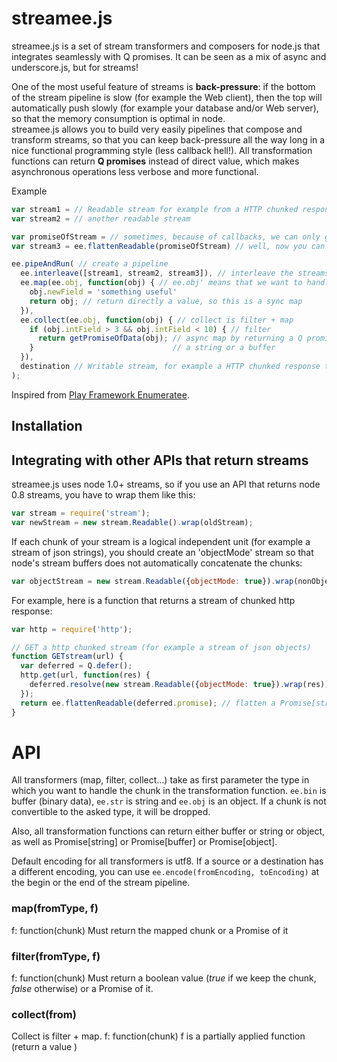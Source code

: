 # streamee.js

streamee.js is a set of stream transformers and composers for node.js that integrates seamlessly with Q promises. It can be seen as a mix of async and underscore.js,
but for streams!

One of the most useful feature of streams is **back-pressure**: if the bottom of the stream pipeline is slow (for example the Web client), then the top will automatically push slowly (for example your database and/or Web server), so that the memory consumption is optimal in node.  
streamee.js allows you to build very easily pipelines that compose and transform streams, so that you can keep back-pressure all the way long in a nice functional programming style (less callback hell!). All transformation functions can return **Q promises** instead of direct value, which makes asynchronous operations less verbose and more functional.

Example
```javascript
var stream1 = // Readable stream for example from a HTTP chunked response, a MongoDB response, ...
var stream2 = // another readable stream

var promiseOfStream = // sometimes, because of callbacks, we can only get a Q Promise[Readable] instead of a Readable
var stream3 = ee.flattenReadable(promiseOfStream) // well, now you can flatten it!

ee.pipeAndRun( // create a pipeline
  ee.interleave([stream1, stream2, stream3]), // interleave the streams
  ee.map(ee.obj, function(obj) { // ee.obj' means that we want to handle the chunk as a json object
    obj.newField = 'something useful'
    return obj; // return directly a value, so this is a sync map
  }),
  ee.collect(ee.obj, function(obj) { // collect is filter + map
    if (obj.intField > 3 && obj.intField < 10) { // filter
      return getPromiseOfData(obj); // async map by returning a Q promise. The promise can contain either an object or 
    }                               // a string or a buffer
  }),
  destination // Writable stream, for example a HTTP chunked response toward a Web client or a Websocket connection
);
```

Inspired from [Play Framework Enumeratee](http://www.playframework.com/documentation/2.1.1/Enumeratees).

## Installation

## Integrating with other APIs that return streams
streamee.js uses node 1.0+ streams, so if you use an API that returns node 0.8 streams, you have to wrap them like this:
```javascript
var stream = require('stream');
var newStream = new stream.Readable().wrap(oldStream);
```

If each chunk of your stream is a logical independent unit (for example a stream of json strings),
you should create an 'objectMode' stream so that node's stream buffers does not automatically concatenate the chunks:
```javascript
var objectStream = new stream.Readable({objectMode: true}).wrap(nonObjectStream);
```

For example, here is a function that returns a stream of chunked http response:
```javascript
var http = require('http');

// GET a http chunked stream (for example a stream of json objects)
function GETstream(url) {
  var deferred = Q.defer();
  http.get(url, function(res) { 
    deferred.resolve(new stream.Readable({objectMode: true}).wrap(res));
  });
  return ee.flattenReadable(deferred.promise); // flatten a Promise[stream.Readable] to a stream.Readable
}
```

# API
All transformers (map, filter, collect...) take as first parameter the type in which you want to handle the chunk in the transformation function. ```ee.bin``` is buffer (binary data), ```ee.str``` is string and ```ee.obj``` is an object. If a chunk is not
convertible to the asked type, it will be dropped.

Also, all transformation functions can return either buffer or string or object, as well as Promise[string] or
Promise[buffer] or Promise[object].

Default encoding for all transformers is utf8. If a source or a destination has a different encoding, you can use 
```ee.encode(fromEncoding, toEncoding)``` at the begin or the end of the stream pipeline.

### map(fromType, f)
f: function(chunk) Must return the mapped chunk or a Promise of it

### filter(fromType, f)
f: function(chunk) Must return a boolean value (*true* if we keep the chunk, *false* otherwise) or a Promise of it.

### collect(from)
Collect is filter + map.
f: function(chunk) f is a partially applied function (return a value )






